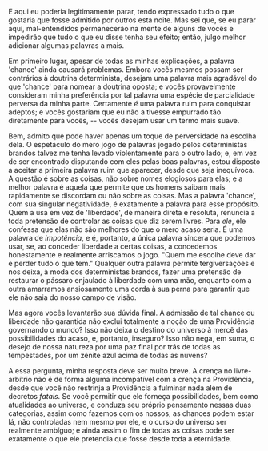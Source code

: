 E aqui eu poderia legitimamente parar, tendo expressado tudo o que gostaria que fosse admitido por outros esta noite. Mas sei que, se eu parar aqui, mal-entendidos permanecerão na mente de alguns de vocês e impedirão que tudo o que eu disse tenha seu efeito; então, julgo melhor adicionar algumas palavras a mais.

Em primeiro lugar, apesar de todas as minhas explicações, a palavra 'chance' ainda causará problemas. Embora vocês mesmos possam ser contrários à doutrina determinista, desejam uma palavra mais agradável do que 'chance' para nomear a doutrina oposta; e vocês provavelmente consideram minha preferência por tal palavra uma espécie de parcialidade perversa da minha parte. Certamente _é_ uma palavra ruim para conquistar adeptos; e vocês gostariam que eu não a tivesse empurrado tão diretamente para vocês, -- vocês desejam usar um termo mais suave.

Bem, admito que pode haver apenas um toque de perversidade na escolha dela. O espetáculo do mero jogo de palavras jogado pelos deterministas brandos talvez me tenha levado violentamente para o outro lado; e, em vez de ser encontrado disputando com eles pelas boas palavras, estou disposto a aceitar a primeira palavra ruim que aparecer, desde que seja inequívoca. A questão é sobre as coisas, não sobre nomes elogiosos para elas; e a melhor palavra é aquela que permite que os homens saibam mais rapidamente se discordam ou não sobre as coisas. Mas a palavra 'chance', com sua singular negatividade, é exatamente a palavra para esse propósito. Quem a usa em vez de 'liberdade', de maneira direta e resoluta, renuncia a toda pretensão de controlar as coisas que diz serem livres. Para _ele_, ele confessa que elas não são melhores do que o mero acaso seria. É uma palavra de _impotência_, e é, portanto, a única palavra sincera que podemos usar, se, ao conceder liberdade a certas coisas, a concedemos honestamente e realmente arriscamos o jogo. "Quem me escolhe deve dar e perder tudo o que tem." Qualquer outra palavra permite tergiversações e nos deixa, à moda dos deterministas brandos, fazer uma pretensão de restaurar o pássaro enjaulado à liberdade com uma mão, enquanto com a outra amarramos ansiosamente uma corda à sua perna para garantir que ele não saia do nosso campo de visão.

Mas agora vocês levantarão sua dúvida final. A admissão de tal chance ou liberdade não garantida não exclui totalmente a noção de uma Providência governando o mundo? Isso não deixa o destino do universo à mercê das possibilidades do acaso, e, portanto, inseguro? Isso não nega, em suma, o desejo de nossa natureza por uma paz final por trás de todas as tempestades, por um zênite azul acima de todas as nuvens?

A essa pergunta, minha resposta deve ser muito breve. A crença no livre-arbítrio não é de forma alguma incompatível com a crença na Providência, desde que você não restrinja a Providência a fulminar nada além de decretos _fatais_. Se você permitir que ele forneça possibilidades, bem como atualidades ao universo, e conduza seu próprio pensamento nessas duas categorias, assim como fazemos com os nossos, as chances podem estar lá, não controladas nem mesmo por ele, e o curso do universo ser realmente ambíguo; e ainda assim o fim de todas as coisas pode ser exatamente o que ele pretendia que fosse desde toda a eternidade.